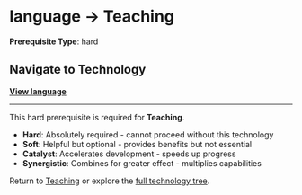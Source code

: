 # language → Teaching

**Prerequisite Type**: hard

## Navigate to Technology

**[View language](../../../language/README.md)**

---

This hard prerequisite is required for **Teaching**.

- **Hard**: Absolutely required - cannot proceed without this technology
- **Soft**: Helpful but optional - provides benefits but not essential  
- **Catalyst**: Accelerates development - speeds up progress
- **Synergistic**: Combines for greater effect - multiplies capabilities

Return to [Teaching](../../README.md) or explore the [full technology tree](../../../../README.md).
